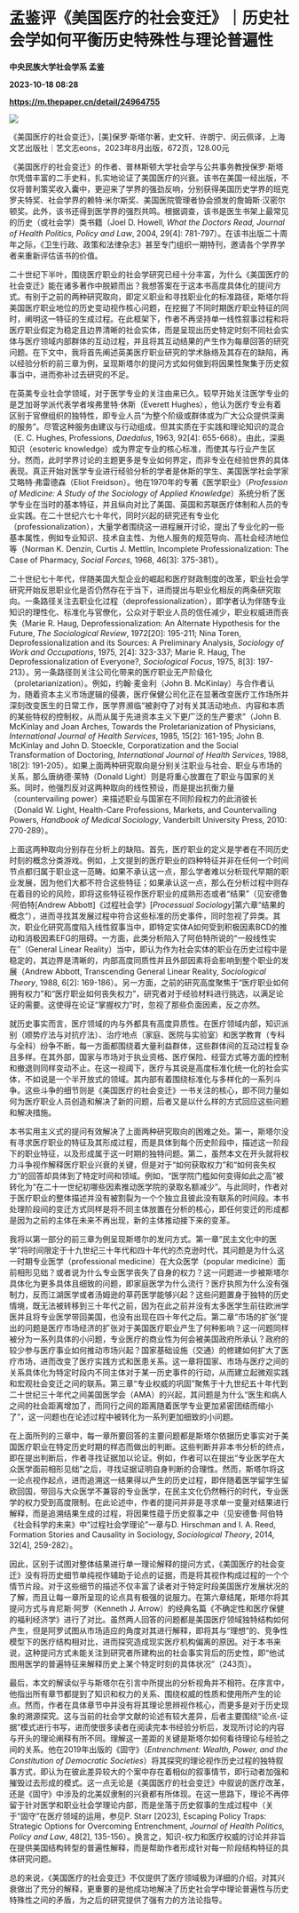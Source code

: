 # 孟鉴评《美国医疗的社会变迁》｜历史社会学如何平衡历史特殊性与理论普遍性
**中央民族大学社会学系 孟鉴**

**2023-10-18 08:28**

**https://m.thepaper.cn/detail/24964755**

![](https://imagecloud.thepaper.cn/thepaper/image/274/500/97.jpg)

《美国医疗的社会变迁》，\[美\]保罗·斯塔尔著，史文轩、许朗宁、闵云佩译，上海文艺出版社｜艺文志eons，2023年8月出版，672页，128.00元

《美国医疗的社会变迁》的作者、普林斯顿大学社会学与公共事务教授保罗·斯塔尔凭借丰富的二手史料，扎实地论证了美国医疗的兴衰。该书在美国一经出版，不仅将普利策奖收入囊中，更迎来了学界的强劲反响，分别获得美国历史学界的班克罗夫特奖、社会学界的赖特·米尔斯奖、美国医院管理者协会颁发的詹姆斯·汉密尔顿奖。此外，该书还得到医学界的强烈共鸣。根据调查，该书是医生书架上最常见的历史（或社会学）类书籍（Joel D. Howell, _What the Doctors Read, Journal of Health Politics, Policy and Law_, 2004, 29\[4\]: 781-797）。在该书出版二十周年之际，《卫生行政、政策和法律杂志》甚至专门组织一期特刊，邀请各个学界学者来重新评估该书的价值。

二十世纪下半叶，围绕医疗职业的社会学研究已经十分丰富，为什么《美国医疗的社会变迁》能在诸多著作中脱颖而出？我想答案在于这本书高度具体化的提问方式。有别于之前的两种研究取向，即定义职业和寻找职业化的标准路径，斯塔尔将美国医疗职业地位的历史变动视作核心问题，在挖掘了不同时期医疗职业特征的同时，阐明这一特征的生成过程。在此框架下，作者不再坚持单一线性叙事过程和将医疗职业假定为稳定且边界清晰的社会实体，而是呈现出历史特定时刻不同社会实体与医疗领域内部群体的互动过程，并且将其互动结果的产生作为每章回答的研究问题。在下文中，我将首先阐述英美医疗职业研究的学术脉络及其存在的缺陷，再以经验分析的前三章为例，呈现斯塔尔的提问方式如何做到将因果性聚集于历史叙事当中，进而弥补过去研究的不足。

在英美专业社会学领域，对于医学专业的关注由来已久。较早开始关注医学专业的是芝加哥学派代表学者埃弗里特·休斯（Everett Hughes），他认为医疗专业有着区别于官僚组织的独特性，即专业人员“为整个阶级或群体或为广大公众提供深奥的服务”。尽管这种服务由建议与行动组成，但其实质在于实践和理论知识的混合（E. C. Hughes, Professions, _Daedalus_, 1963, 92\[4\]: 655-668）。由此，深奥知识（esoteric knowledge）成为界定专业的核心标准，而使其与行业产生区分。然而，此时学界讨论的主题更多是专业如何界定，而非专业在经验世界的具体表现。真正开始对医学专业进行经验分析的学者是休斯的学生、美国医学社会学家艾略特·弗雷德森（Eliot Freidson）。他在1970年的专著《医学职业》（_Profession of Medicine: A Study of the Sociology of Applied Knowledge_）系统分析了医学专业在当时的基本特征，并且纵向对比了美国、英国和苏联医疗体制和人员的专业实践。在二十世纪六七十年代，同时兴起的研究还有专业化（professionalization），大量学者围绕这一进程展开讨论，提出了专业化的一些基本属性，例如专业知识、技术自主性、为他人服务的规范导向、高社会经济地位等（Norman K. Denzin, Curtis J. Mettlin, Incomplete Professionalization: The Case of Pharmacy, _Social Forces_, 1968, 46\[3\]: 375-381）。

二十世纪七十年代，伴随美国大型企业的崛起和医疗财政制度的改革，职业社会学研究开始反思职业化是否仍然存在于当下，进而提出与职业化相反的两条研究取向。一条路径关注去职业化过程（deprofessionalization），即学者认为伴随专业知识的理性化、标准化与官僚化，公众对于职业人员的信任减少，职业权威进而丧失（Marie R. Haug, Deprofessionalization: An Alternate Hypothesis for the Future, _The Sociological Review_, 1972\[20\]: 195-211; Nina Toren, Deprofessionalization and its Sources: A Preliminary Analysis, _Sociology of Work and Occupations_, 1975, 2\[4\]: 323-337; Marie R. Haug, The Deprofessionalization of Everyone?, _Sociological Focus_, 1975, 8\[3\]: 197-213）。另一条路径则关注公司化带来的医疗职业无产阶级化（proletarianization）。例如，约翰·麦金利（John B. McKinlay）与合作者认为，随着资本主义市场逻辑的侵袭，医疗保健公司化正在显著改变医疗工作场所并深刻改变医生的日常工作，医学界濒临“被剥夺了对有关其活动地点、内容和本质的某些特权的控制权，从而从属于先进资本主义下更广泛的生产要求”（John B. McKinlay and Joan Arches, Towards the Proletarianization of Physicians, _International Journal of Health Services_, 1985, 15\[2\]: 161-195; John B. McKinlay and John D. Stoeckle, Corporatization and the Social Transformation of Doctoring, _International Journal of Health Services_, 1988, 18\[2\]: 191-205）。如果上面两种研究取向是分别关注职业与社会、职业与市场的关系，那么唐纳德·莱特（Donald Light）则是将重心放置在了职业与国家的关系。同时，他强烈反对这两种取向的线性预设，而是提出抗衡力量（countervailing power）来描述职业与国家在不同阶段权力的此消彼长（Donald W. Light, Health-Care Professions, Markets, and Countervailing Powers, _Handbook of Medical Sociology_, Vanderbilt University Press, 2010: 270-289）。

上面这两种取向分别存在分析上的缺陷。首先，医疗职业的定义是学者在不同历史时刻的概念分类游戏。例如，上文提到的医疗职业的四种特征并非在任何一个时间节点都归属于职业这一范畴。如果不承认这一点，那么学者难以分析现代早期的职业发展，因为他们大都不符合这些特征；如果承认这一点，那么在分析过程中则存在着目的论的风险，即将这些特征视作医疗职业的成熟形态或者“结果”（见安德鲁·阿伯特\[Andrew Abbott\]《过程社会学》\[_Processual Sociology_\]第六章“结果的概念”），进而寻找其发展过程中符合这些标准的历史事件，同时忽视了异类。其次，职业化研究高度陷入线性叙事当中，即特定实体A如何受到积极因素BCD的推动和消极因素EFG的阻碍。一方面，此类分析陷入了阿伯特所说的“一般线性实在”（General Linear Reality）当中，即认为作为社会实体的职业在历史过程中是稳定的，其边界是清晰的，内部高度同质性并且外部因素将会影响到整个职业的发展（Andrew Abbott, Transcending General Linear Reality, _Sociological Theory_, 1988, 6\[2\]: 169-186）。另一方面，之前的研究高度聚焦于“医疗职业如何拥有权力”和“医疗职业如何丧失权力”，研究者对于经验材料进行挑选，以满足论证的需要。这使得在论证“掌握权力”时，忽视了那些负面因素，反之亦然。

就历史事实而言，医疗领域的内与外都具有高度异质性。在医疗领域内部，知识派别（顺势疗法与对抗疗法）、治疗地点（家庭、医院与实验室）和医学教育（专科与全科）纷争不断，每一方面都围绕着大量利益群体，这些群体间的互动过程复杂且多样。在其外部，国家与市场对于执业资格、医疗保险、经营方式等方面的控制和撤退则同样变动不止。在这一视阈下，医疗与其说是高度标准化统一化的社会实体，不如说是一个半开放式的领域。其内部有着围绕标准化与多样化的一系列斗争。这些斗争的细节则是《美国医疗的社会变迁》一书关注的核心，即不同力量如何为医疗职业人员创造和解决了新的问题，后者又是以什么样的方式回应这些问题和解决措施。

本书实用主义式的提问有效解决了上面两种研究取向的困难之处。第一，斯塔尔没有寻求医疗职业的特征及其形成过程，而是具体到每个历史阶段中，描述这一阶段下的职业特征，以及形成属于这一时期的独特问题。第二，虽然本文在开头就将权力斗争视作解释医疗职业兴衰的关键，但是对于“如何获取权力”和“如何丧失权力”的回答却具体到了特定时间和领域。例如，“医学院门槛如何变得如此之高”被转化为“在二十一世纪初哪些因素推动医学院的录取名额减少”。与此同时，作者对于医疗职业的整体描述并没有被割裂为一个个独立且彼此没有联系的时间段。本书处理阶段间的变迁方式同样是将不同主体放置在分析的核心，即任何变迁的形成都是因为之前的主体在未来不再出现，新的主体推动接下来的变革。

我将以第一部分的前三章为例呈现斯塔尔的发问方式。第一章“民主文化中的医学”将时间限定于十九世纪三十年代和四十年代的杰克逊时代，其问题是为什么这一时期专业医学（professional medicine）在大众医学（popular medicine）面前相形见绌？或者说为什么专业医学丧失了自身的权力？这一问题进一步被斯塔尔具体化为更多具体且细致的问题，即家庭医学为什么流行？医疗执照为什么没有强制力，反而江湖医学或者汤姆逊的草药医学能够兴起？这些问题置身于独特的历史情境，既无法被转移到三十年代之前，因为在此之前并没有太多医学生前往欧洲学医并且将专业医学带回美国，也没有出现在四十年代之后。第二章“市场的扩张”提出的问题是医疗市场经济的扩张对于美国医疗职业产生了何种影响？这一问题同样被分为一系列具体的小问题，专业医疗的商业性为何会被美国政府所承认？政府的较少参与医疗事业如何推动市场兴起？国家基础设施（交通）的修建如何扩大了医疗市场，进而改变了医疗实践方式和医患关系。这一章将国家、市场与医疗之间的关系具体化为特定时段内不同主体对于某一历史事件的行动，从而建立起微观实践和宏观社会变迁之间的联系。第三章“专业权威的巩固”聚焦于十九世纪五十年代到二十世纪三十年代之间美国医学会（AMA）的兴起，其问题是为什么“医生和病人之间的社会距离增加了，而同行之间的距离随着医学专业更加紧密团结而缩小了”，这一问题也在论述过程中被转化为一系列更加细致的小问题。

在上面所列的三章中，每一章所要回答的主要问题都是斯塔尔依据历史事实对于美国医疗职业在特定历史时期的样态而做出的判断。这些判断并非本书分析的终点，即在提出判断后，作者寻找证据加以论证。例如，作者可以在提出“专业医学在大众医学面前相形见绌”之后，寻找证据证明自身判断的合理性。然而，斯塔尔将这一论点视作起点，进而追溯这一结果得以产生的历史过程，即伴随着医学留学生留欧回国，带回与大众医学不兼容的专业医学，在民主文化仍然畅行的时代，专业医学的权力受到高度限制。在此论述中，作者的提问并非是寻求单一变量对结果进行解释，而是追溯结果生成的过程，将因果性蕴于历史叙事之中（见安德鲁·阿伯特《社会科学的未来》中“过程社会学理论”一章与D. Hirschman and I. A. Reed, Formation Stories and Causality in Sociology, _Sociological Theory_, 2014, 32\[4\], 259-282）。

因此，区别于试图对整体结果进行单一理论解释的提问方式，《美国医疗的社会变迁》没有将历史细节单纯视作辅助于论点的证据，而是将其视作构成过程的一个个情节片段。对于这些细节的描述不仅丰富了读者对于特定时段美国医疗发展状况的了解，而且让每一章所呈现的论点具有极强的说服力。在第六章结尾，斯塔尔将其提问方式与肯尼斯·阿罗（Kenneth J. Arrow）的经典名篇《不确定性和医疗保健的福利经济学》进行了对比。虽然两人回答的问题都是美国医疗领域独特结构如何产生，但是阿罗试图从市场适应的角度对其进行解释，即将其与“理想”的、竞争性模型下的医疗结构相对比，进而探究造成现实医疗机构偏离的原因。对于本书来说，这种提问方式未能关注到研究者所建构出的社会事实背后的历史性，即“他试图用医学的普遍特征来解释历史上某个特定时刻的具体状况”（243页）。

最后，本文的解读似乎与斯塔尔在引言中所提出的分析视角并不相符。在序言中，他指出所有章节都提到了知识和权力的关系、围绕权威的性质和使用所产生的论点。然而，作者在具体章节中并没有将其理论思辨视作核心，而更多是对于历史现象的溯源探究。这与当前的社会学文献的论述有较大差异，后者主要围绕“论点-证据”模式进行书写，进而使很多读者在阅读完本书经验分析后，发现所讨论的内容与开头的理论阐释有所不同。理解这一差距的关键是斯塔尔如何看待理论与经验之间的关系。他在2019年出版的《固守》（_Entrenchment: Wealth, Power, and the Constitution of Democratic Societies_）将其探究的理论视作历史过程的独特叙事方式，即认为在彼此差异较大的个案中存在着相似的叙事情节，即行动者加强和摧毁过去形成的模式。这一点无论是《美国医疗的社会变迁》中叙说的医疗改革，还是《固守》中涉及的北美奴隶制的兴衰都有所体现。在这一思路下，理论不再停留于针对医学和职业社会学理论内部，而是坐落于历史叙事的生成过程中（关于“固守”在医疗领域的运用，参见P. Starr \[2023\], Escaping Policy Traps: Strategic Options for Overcoming Entrenchment, _Journal of Health Politics, Policy and Law_, 48\[2\], 135-156）。换言之，知识-权力和医疗权威的讨论并非旨在提供美国结构转型的普遍性解释，而是帮助作者形成针对每一阶段结构特征的具体研究问题。

总的来说，《美国医疗的社会变迁》不仅提供了医疗领域极为详细的介绍，对其兴衰做出了充分的解释，更重要的是他成功地解决了历史社会学中理论普遍性与历史特殊性之间的矛盾，为之后的研究提供了强有力的方法论指导。
